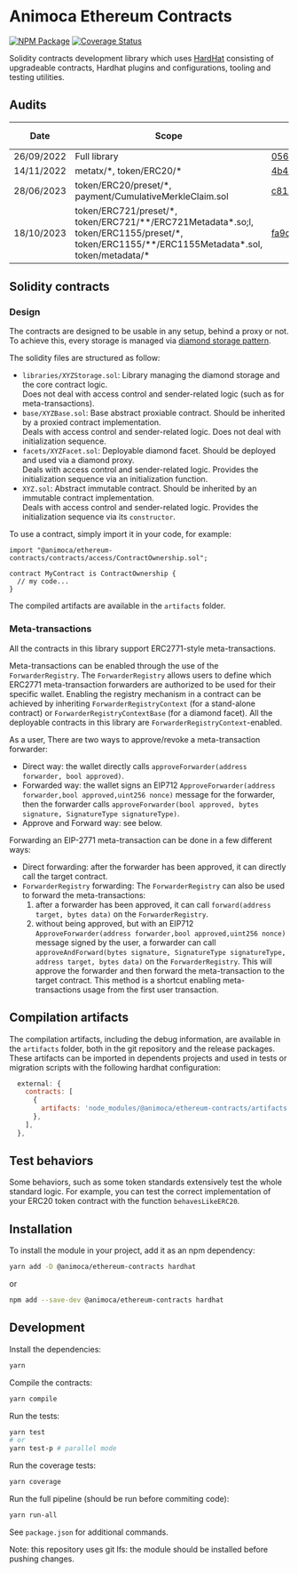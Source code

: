 # Animoca Ethereum Contracts

[![NPM Package](https://img.shields.io/npm/v/@animoca/ethereum-contracts.svg)](https://www.npmjs.org/package/@animoca/ethereum-contracts)
[![Coverage Status](https://codecov.io/gh/animoca/ethereum-contracts/graph/badge.svg)](https://codecov.io/gh/animoca/ethereum-contracts)

Solidity contracts development library which uses [HardHat](https://hardhat.org/) consisting of upgradeable contracts, Hardhat plugins and configurations, tooling and testing utilities.

## Audits

| Date       | Scope                                                                                                                                                 | Commit                                                                                                                                  | Package version                                                            | Auditor                                | Report                                                                                                  |
| ---------- | ----------------------------------------------------------------------------------------------------------------------------------------------------- | --------------------------------------------------------------------------------------------------------------------------------------- | -------------------------------------------------------------------------- | -------------------------------------- | ------------------------------------------------------------------------------------------------------- |
| 26/09/2022 | Full library                                                                                                                                          | [05666c7112a5637b9ec13b6883cb626982062244](https://github.com/animoca/ethereum-contracts/tree/05666c7112a5637b9ec13b6883cb626982062244) | [0.2.0](https://www.npmjs.com/package/@animoca/ethereum-contracts/v/0.2.0) | [Solidified](https://solidified.io)    | [link](/audit/Audit%20Report%20-%20Animoca%20Core%20Library%20%5B26.09.2022%5D-final.pdf)               |
| 14/11/2022 | metatx/\*, token/ERC20/\*                                                                                                                             | [4b4cf4535be8367ef67b2827b32ea48a2d70e79c](https://github.com/animoca/ethereum-contracts/tree/4b4cf4535be8367ef67b2827b32ea48a2d70e79c) | [0.3.0](https://www.npmjs.com/package/@animoca/ethereum-contracts/v/0.3.0) | [Halborn](https://https://halborn.com) | [link](/audit/Animoca_Brands_MetaTX_ERC20_Token_Smart_Contract_Security_Audit_Report_Halborn_Final.pdf) |
| 28/06/2023 | token/ERC20/preset/\*, payment/CumulativeMerkleClaim.sol                                                                                              | [c813045b79473a100e8005c7f1ce6ae340f7d235](https://github.com/animoca/ethereum-contracts/tree/c813045b79473a100e8005c7f1ce6ae340f7d235) | [2.0.0](https://www.npmjs.com/package/@animoca/ethereum-contracts/v/2.0.0) | [Solidified](https://solidified.io)    | [link](/audit/Audit%20Report%20-%20Animoca%20Core%20Library%20V2%20%5B28.06.2023%5D-final.pdf)          |
| 18/10/2023 | token/ERC721/preset/\*, token/ERC721/\*\*/ERC721Metadata\*.so;l, token/ERC1155/preset/\*, token/ERC1155/\*\*/ERC1155Metadata\*.sol, token/metadata/\* | [fa9ca10004562eed33e9ac1ed316a2d8342b1c02](https://github.com/animoca/ethereum-contracts/tree/fa9ca10004562eed33e9ac1ed316a2d8342b1c02) | [3.0.0](https://www.npmjs.com/package/@animoca/ethereum-contracts/v/3.0.0) | [Solidified](https://solidified.io)    | [link](/audit/Audit%20Report%20-%20Animoca%20Core%20Library%20Extension%20%5B18.10.2023%5D-final.pdf)   |

## Solidity contracts

### Design

The contracts are designed to be usable in any setup, behind a proxy or not. To achieve this, every storage is managed via [diamond storage pattern](https://dev.to/mudgen/how-diamond-storage-works-90e).

The solidity files are structured as follow:

- `libraries/XYZStorage.sol`: Library managing the diamond storage and the core contract logic.  
  Does not deal with access control and sender-related logic (such as for meta-transactions).
- `base/XYZBase.sol`: Base abstract proxiable contract. Should be inherited by a proxied contract implementation.  
  Deals with access control and sender-related logic. Does not deal with initialization sequence.
- `facets/XYZFacet.sol`: Deployable diamond facet. Should be deployed and used via a diamond proxy.  
  Deals with access control and sender-related logic. Provides the initialization sequence via an initialization function.
- `XYZ.sol`: Abstract immutable contract. Should be inherited by an immutable contract implementation.  
  Deals with access control and sender-related logic. Provides the initialization sequence via its `constructor`.

To use a contract, simply import it in your code, for example:

```solidity
import "@animoca/ethereum-contracts/contracts/access/ContractOwnership.sol";

contract MyContract is ContractOwnership {
  // my code...
}
```

The compiled artifacts are available in the `artifacts` folder.

### Meta-transactions

All the contracts in this library support ERC2771-style meta-transactions.

Meta-transactions can be enabled through the use of the `ForwarderRegistry`. The `ForwarderRegistry` allows users to define which ERC2771 meta-transaction forwarders are authorized to be used for their specific wallet. Enabling the registry mechanism in a contract can be achieved by inheriting `ForwarderRegistryContext` (for a stand-alone contract) or `ForwarderRegistryContextBase` (for a diamond facet). All the deployable contracts in this library are `ForwarderRegistryContext`-enabled.

As a user, There are two ways to approve/revoke a meta-transaction forwarder:

- Direct way: the wallet directly calls `approveForwarder(address forwarder, bool approved)`.
- Forwarded way: the wallet signs an EIP712 `ApproveForwarder(address forwarder,bool approved,uint256 nonce)` message for the forwarder, then the forwarder calls `approveForwarder(bool approved, bytes signature, SignatureType signatureType)`.
- Approve and Forward way: see below.

Forwarding an EIP-2771 meta-transaction can be done in a few different ways:

- Direct forwarding: after the forwarder has been approved, it can directly call the target contract.
- `ForwarderRegistry` forwarding: The `ForwarderRegistry` can also be used to forward the meta-transactions:
  1. after a forwarder has been approved, it can call `forward(address target, bytes data)` on the `ForwarderRegistry`.
  2. without being approved, but with an EIP712 `ApproveForwarder(address forwarder,bool approved,uint256 nonce)` message signed by the user, a forwarder can call `approveAndForward(bytes signature, SignatureType signatureType, address target, bytes data)` on the `ForwarderRegistry`. This will approve the forwarder and then forward the meta-transaction to the target contract. This method is a shortcut enabling meta-transactions usage from the first user transaction.

## Compilation artifacts

The compilation artifacts, including the debug information, are available in the `artifacts` folder, both in the git repository and the release packages. These artifacts can be imported in dependents projects and used in tests or migration scripts with the following hardhat configuration:

```javascript
  external: {
    contracts: [
      {
        artifacts: 'node_modules/@animoca/ethereum-contracts/artifacts',
      },
    ],
  },
```

## Test behaviors

Some behaviors, such as some token standards extensively test the whole standard logic. For example, you can test the correct implementation of your ERC20 token contract with the function `behavesLikeERC20`.

## Installation

To install the module in your project, add it as an npm dependency:

```bash
yarn add -D @animoca/ethereum-contracts hardhat
```

or

```bash
npm add --save-dev @animoca/ethereum-contracts hardhat
```

## Development

Install the dependencies:

```bash
yarn
```

Compile the contracts:

```bash
yarn compile
```

Run the tests:

```bash
yarn test
# or
yarn test-p # parallel mode
```

Run the coverage tests:

```bash
yarn coverage
```

Run the full pipeline (should be run before commiting code):

```bash
yarn run-all
```

See `package.json` for additional commands.

Note: this repository uses git lfs: the module should be installed before pushing changes.
